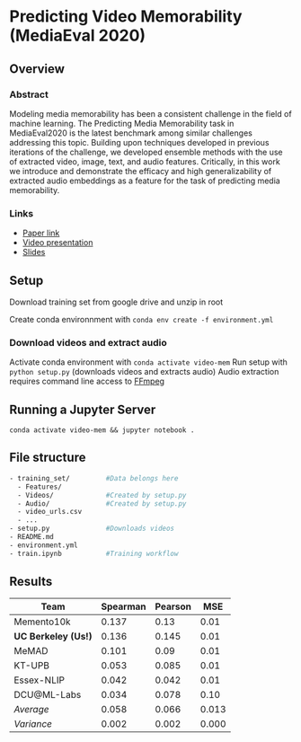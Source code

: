 # Predicting Video Memorability (MediaEval 2020)

## Overview

### Abstract

Modeling media memorability has been a consistent challenge in the field of machine learning. The Predicting Media Memorability task in MediaEval2020 is the latest benchmark among similar challenges addressing this topic. Building upon techniques developed in previous iterations of the challenge, we developed ensemble methods with the use of extracted video, image, text, and audio features. Critically, in this work we introduce and demonstrate the efficacy and high generalizability of extracted audio embeddings as a feature for the task of predicting media memorability.

### Links

- [Paper link](https://eigen.no/MediaEval20_paper_53.pdf)
- [Video presentation](https://www.youtube.com/watch?v=6Z_pQe4zm28)
- [Slides](https://docs.google.com/presentation/d/19crIkk-Lg18gDlaSCrlk6WBH4QzmlZjh9jZOa97pc0o/edit?usp=sharing)

## Setup

Download training set from google drive and unzip in root

Create conda environnment with `conda env create -f environment.yml`

### Download videos and extract audio

Activate conda environment with `conda activate video-mem`
Run setup with `python setup.py` (downloads videos and extracts audio)
Audio extraction requires command line access to [FFmpeg](https://ffmpeg.org/)

## Running a Jupyter Server

`conda activate video-mem && jupyter notebook .`

## File structure

```bash
- training_set/         #Data belongs here
  - Features/
  - Videos/             #Created by setup.py
  - Audio/              #Created by setup.py
  - video_urls.csv
  - ...
- setup.py              #Downloads videos
- README.md
- environment.yml
- train.ipynb           #Training workflow
```

## Results

| Team                  | Spearman | Pearson | MSE   |
| --------------------- | -------- | ------- | ----- |
| Memento10k            | 0.137    | 0.13    | 0.01  |
| **UC Berkeley (Us!)** | 0.136    | 0.145   | 0.01  |
| MeMAD                 | 0.101    | 0.09    | 0.01  |
| KT-UPB                | 0.053    | 0.085   | 0.01  |
| Essex-NLIP            | 0.042    | 0.042   | 0.01  |
| DCU@ML-Labs           | 0.034    | 0.078   | 0.10  |
| _Average_             | 0.058    | 0.066   | 0.013 |
| _Variance_            | 0.002    | 0.002   | 0.000 |
